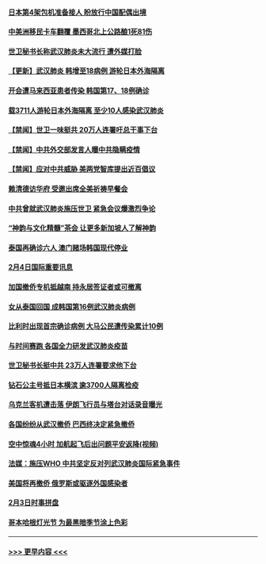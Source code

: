#### [日本第4架包机准备接人 盼放行中国配偶出境](../pages/prog202/a102769765.md?t=02051744) 
#### [中美洲移民卡车翻覆 墨西哥北上公路酿1死81伤](../pages/prog202/a102769703.md?t=02051744) 
#### [世卫秘书长称武汉肺炎未大流行 遭外媒打脸](../pages/prog202/a102769679.md?t=02051744) 
#### [【更新】武汉肺炎 韩增至18病例 游轮日本外海隔离](../pages/prog202/a102758911.md?t=02051744) 
#### [开会遭马来西亚患者传染 韩国第17、18例确诊](../pages/prog202/a102769600.md?t=02051744) 
#### [载3711人游轮日本外海隔离 至少10人感染武汉肺炎](../pages/prog202/a102769538.md?t=02051744) 
#### [【禁闻】世卫一味挺共 20万人连署吁总干事下台](../pages/prog202/a102769445.md?t=02051744) 
#### [【禁闻】中共外交部发言人曝中共隐瞒疫情](../pages/prog202/a102769400.md?t=02051744) 
#### [【禁闻】应对中共威胁 美两党智库提出近百倡议](../pages/prog202/a102769357.md?t=02051744) 
#### [赖清德访华府  受邀出席全美祈祷早餐会](../pages/prog202/a102769350.md?t=02051744) 
#### [中共曾就武汉肺炎施压世卫 紧急会议爆激烈争论](../pages/prog202/a102769312.md?t=02051744) 
#### [“神韵与文化精髓”茶会 让更多新加坡人了解神韵](../pages/prog202/a102769286.md?t=02051744) 
#### [泰国再确诊六人 澳门赌场韩国现代停业](../pages/prog202/a102769239.md?t=02051744) 
#### [2月4日国际重要讯息](../pages/prog202/a102768884.md?t=02051744) 
#### [加国撤侨专机抵越南 持永居签证者或可撤离](../pages/prog202/a102768877.md?t=02051744) 
#### [女从泰国回国 成韩国第16例武汉肺炎病例](../pages/prog202/a102768669.md?t=02051744) 
#### [比利时出现首宗确诊病例 大马公民遭传染累计10例](../pages/prog202/a102768824.md?t=02051744) 
#### [与时间赛跑 各国全力研发武汉肺炎疫苗](../pages/prog202/a102768738.md?t=02051744) 
#### [世卫秘书长挺中共 23万人连署要求他下台](../pages/prog202/a102768717.md?t=02051744) 
#### [钻石公主号抵日本横滨 逾3700人隔离检疫](../pages/prog202/a102768714.md?t=02051744) 
#### [乌克兰客机遭击落 伊朗飞行员与塔台对话录音曝光](../pages/prog202/a102768645.md?t=02051744) 
#### [各国纷纷从武汉撤侨 巴西终决定紧急撤侨](../pages/prog202/a102768630.md?t=02051744) 
#### [空中惊魂4小时 加航起飞后出问题平安返降(视频)](../pages/prog202/a102768601.md?t=02051744) 
#### [法媒：施压WHO 中共坚定反对列武汉肺炎国际紧急事件](../pages/prog202/a102768584.md?t=02051744) 
#### [美国将再撤侨 俄罗斯或驱逐外国感染者](../pages/prog202/a102768247.md?t=02051744) 
#### [2月3日时事拼盘](../pages/prog202/a102768402.md?t=02051744) 
#### [哥本哈根灯光节 为最黑暗季节涂上色彩](../pages/prog202/a102768369.md?t=02051744) 

----
#### [ >>> 更早内容 <<< ](../indexes/prog202-earlier.md)
